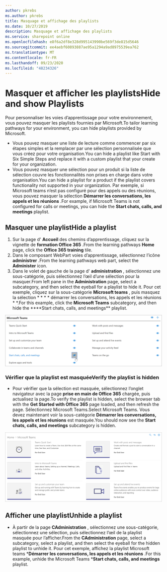 ```yaml
---
author: pkrebs
ms.author: pkrebs
title: Masquage et affichage des playlists
ms.date: 10/27/2019
description: Masquage et affichage des playlists
ms.service: sharepoint online
ms.openlocfilehash: e8f6a2df8e328d995143990be569f3de815d5646
ms.sourcegitcommit: ee4aebf60893887ae95a1294a9ad8975539ea762
ms.translationtype: MT
ms.contentlocale: fr-FR
ms.lasthandoff: 09/23/2020
ms.locfileid: "48234326"
---
```

# <a name="hide-and-show-playlists"></a><span data-ttu-id="caa15-103">Masquer et afficher les playlists</span><span class="sxs-lookup"><span data-stu-id="caa15-103">Hide and show Playlists</span></span>

<span data-ttu-id="caa15-104">Pour personnaliser les voies d’apprentissage pour votre environnement, vous pouvez masquer les playlists fournies par Microsoft.</span><span class="sxs-lookup"><span data-stu-id="caa15-104">To tailor learning pathways for your environment, you can hide playlists provided by Microsoft.</span></span> 

- <span data-ttu-id="caa15-105">Vous pouvez masquer une liste de lecture comme commencer par six étapes simples et la remplacer par une sélection personnalisée que vous créez pour votre organisation.</span><span class="sxs-lookup"><span data-stu-id="caa15-105">You can hide a playlist like Start with Six Simple Steps and replace it with a custom playlist that your create for your organization.</span></span>
- <span data-ttu-id="caa15-106">Vous pouvez masquer une sélection pour un produit si la liste de sélection couvre les fonctionnalités non prises en charge dans votre organisation.</span><span class="sxs-lookup"><span data-stu-id="caa15-106">You can hide a playlist for a product if the playlist covers functionality not supported in your organization.</span></span> <span data-ttu-id="caa15-107">Par exemple, si Microsoft teams n’est pas configuré pour des appels ou des réunions, vous pouvez masquer la sélection **Démarrer les conversations, les appels et les réunions** .</span><span class="sxs-lookup"><span data-stu-id="caa15-107">For example, if Microsoft Teams is not configured for calls or meetings, you can hide the **Start chats, calls, and meetings** playlist.</span></span> 

## <a name="hide-a-playlist"></a><span data-ttu-id="caa15-108">Masquer une playlist</span><span class="sxs-lookup"><span data-stu-id="caa15-108">Hide a playlist</span></span>

1. <span data-ttu-id="caa15-109">Sur la page d' **Accueil** des chemins d’apprentissage, cliquez sur la vignette de **formation Office 365** .</span><span class="sxs-lookup"><span data-stu-id="caa15-109">From the learning pathways **Home** page, click the **Office 365 training** tile.</span></span>
2. <span data-ttu-id="caa15-110">Dans le composant WebPart voies d’apprentissage, sélectionnez l’icône **administrer** .</span><span class="sxs-lookup"><span data-stu-id="caa15-110">From the learning pathways web part, select the **Administer** icon.</span></span> 
3. <span data-ttu-id="caa15-111">Dans le volet de gauche de la page d' **administration** , sélectionnez une sous-catégorie, puis sélectionnez l’œil d’une sélection pour la masquer.</span><span class="sxs-lookup"><span data-stu-id="caa15-111">From left pane in the **Administration** page, select a subcategory, and then select the eyeball for a playlist to hide it.</span></span> <span data-ttu-id="caa15-112">Pour cet exemple, cliquez sur la sous-catégorie **Microsoft teams** , puis masquez la sélection \* \* \* \* démarrer les conversations, les appels et les réunions \* \*.</span><span class="sxs-lookup"><span data-stu-id="caa15-112">For this example, click the **Microsoft Teams** subcategory, and then hide the \*\*\*\*Start chats, calls, and meetings\*\* playlist.</span></span>  

![cg-hideplaylist.png](media/cg-hideplaylist.png)

### <a name="verify-the-playlist-is-hidden"></a><span data-ttu-id="caa15-114">Vérifier que la playlist est masquée</span><span class="sxs-lookup"><span data-stu-id="caa15-114">Verify the playlist is hidden</span></span>
- <span data-ttu-id="caa15-115">Pour vérifier que la sélection est masquée, sélectionnez l’onglet navigateur avec la page **prise en main de Office 365** chargée, puis actualisez la page.</span><span class="sxs-lookup"><span data-stu-id="caa15-115">To verify the playlist is hidden, select the browser tab with the **Get Started with Office 365** page loaded, and then refresh the page.</span></span> <span data-ttu-id="caa15-116">Sélectionnez Microsoft Teams.</span><span class="sxs-lookup"><span data-stu-id="caa15-116">Select Microsoft Teams.</span></span> <span data-ttu-id="caa15-117">Vous devez maintenant voir la sous-catégorie **Démarrer les conversations, les appels et les réunions** est masquée.</span><span class="sxs-lookup"><span data-stu-id="caa15-117">You should now see the **Start chats, calls, and meetings** subcategory is hidden.</span></span> 

![cg-hideplaylistrefresh.png](media/cg-hideplaylistrefresh.png)

## <a name="unhide-a-playlist"></a><span data-ttu-id="caa15-119">Afficher une playlist</span><span class="sxs-lookup"><span data-stu-id="caa15-119">Unhide a playlist</span></span>

- <span data-ttu-id="caa15-120">À partir de la page **CAdministration** , sélectionnez une sous-catégorie, sélectionnez une sélection, puis sélectionnez l’œil de la playlist masquée pour l’afficher.</span><span class="sxs-lookup"><span data-stu-id="caa15-120">From the **CAdministration** page, select a subcategory, select a playlist, and then select the eyeball for the hidden playlist to unhide it.</span></span> <span data-ttu-id="caa15-121">Pour cet exemple, affichez la playlist Microsoft teams \***Démarrer les conversations, les appels et les réunions** .</span><span class="sxs-lookup"><span data-stu-id="caa15-121">For this example, unhide the Microsoft Teams \***Start chats, calls, and meetings** playlist.</span></span>   

